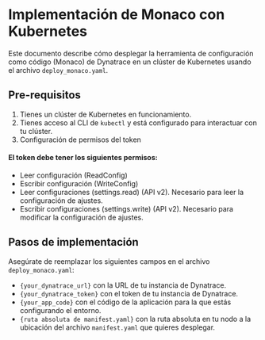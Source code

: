 # Implementación de Monaco con Kubernetes

Este documento describe cómo desplegar la herramienta de configuración como código (Monaco) de Dynatrace en un clúster de Kubernetes usando el archivo `deploy_monaco.yaml`.

## Pre-requisitos

1. Tienes un clúster de Kubernetes en funcionamiento.
2. Tienes acceso al CLI de `kubectl` y está configurado para interactuar con tu clúster.
3. Configuración de permisos del token

#### El token debe tener los siguientes permisos:
- Leer configuración (ReadConfig)
- Escribir configuración (WriteConfig)
- Leer configuraciones (settings.read) (API v2). Necesario para leer la configuración de ajustes.
- Escribir configuraciones (settings.write) (API v2). Necesario para modificar la configuración de ajustes.

## Pasos de implementación

Asegúrate de reemplazar los siguientes campos en el archivo `deploy_monaco.yaml`:

- `{your_dynatrace_url}` con la URL de tu instancia de Dynatrace.
- `{your_dynatrace_token}` con el token de tu instancia de Dynatrace.
- `{your_app_code}` con el código de la aplicación para la que estás configurando el entorno.
- `{ruta absoluta de manifest.yaml}` con la ruta absoluta en tu nodo a la ubicación del archivo `manifest.yaml` que quieres desplegar.

